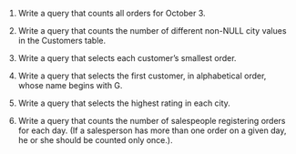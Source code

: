 1) Write a query that counts all orders for October 3.

2) Write a query that counts the number of different non-NULL city values in the 
Customers table.

3) Write a query that selects each customer’s smallest order.

4) Write a query that selects the first customer, in alphabetical order, whose name 
begins with G.

5) Write a query that selects the highest rating in each city.

6) Write a query that counts the number of salespeople registering orders for each 
day. (If a salesperson has more than one order on a given day, he or she should be 
counted only once.).
